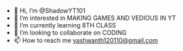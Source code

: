 - 👋 Hi, I’m @ShadowYT101
- 👀 I’m interested in MAKING GAMES AND VEDIOUS IN YT
- 🌱 I’m currently learning 8TH CLASS
- 💞️ I’m looking to collaborate on CODING
- 📫 How to reach me yashwanth120110@gmail.com 

<!---
ShadowYT101/ShadowYT101 is a ✨ special ✨ repository because its `README.md` (this file) appears on your GitHub profile.
You can click the Preview link to take a look at your changes.
--->
